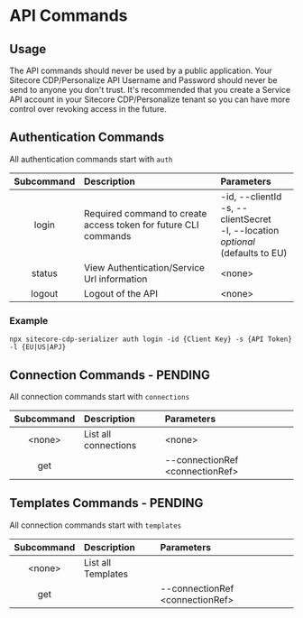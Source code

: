 # API Commands

## Usage

The API commands should never be used by a public application. Your Sitecore CDP/Personalize API Username and Password should never be send to anyone you don't trust. It's recommended that you create a Service API account in your Sitecore CDP/Personalize tenant so you can have more control over revoking access in the future.

## Authentication Commands
All authentication commands start with `auth`

|   Subcommand   | Description                                                     | Parameters                                     |
|  :---------:   | :-------------------------------------------------------------- | :--------------------------------------------- |
|     login      | Required command to create access token for future CLI commands | -id, --clientId<br />-s, --clientSecret<br />-l, --location *optional* (defaults to EU)|
|     status     | View Authentication/Service Url information                     | \<none>                                        |
|     logout     | Logout of the API                                               | \<none>                                        |

### Example
`npx sitecore-cdp-serializer auth login -id {Client Key} -s {API Token} -l {EU|US|APJ}`

## Connection Commands - PENDING
All connection commands start with `connections`

|   Subcommand   | Description                                                     | Parameters                                     |
|  :---------:   | :-------------------------------------------------------------- | :--------------------------------------------- |
|     \<none>    | List all connections                                            | \<none>                                        |
|      get       |                                                                 | --connectionRef \<connectionRef>               |

## Templates Commands - PENDING
All connection commands start with `templates`

|   Subcommand   | Description                                                     | Parameters                                     |
|  :---------:   | :-------------------------------------------------------------- | :--------------------------------------------- |
|     \<none>    | List all Templates                                              |                                                |
|      get       |                                                                 | --connectionRef \<connectionRef>               |